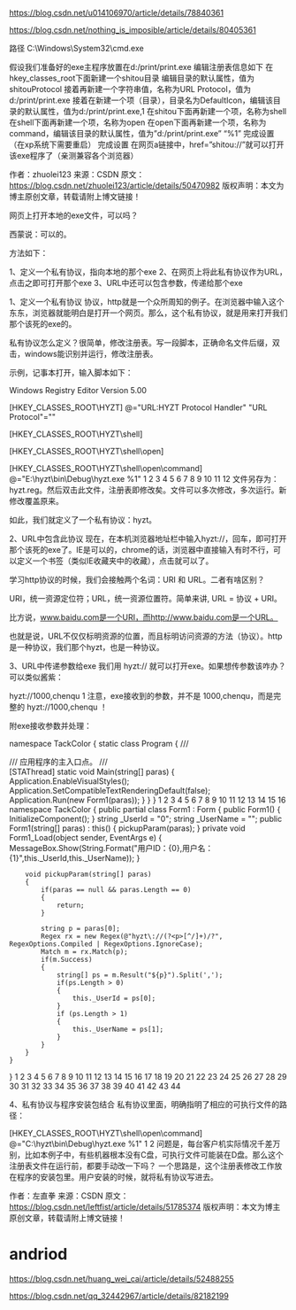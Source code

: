 










https://blog.csdn.net/u014106970/article/details/78840361




https://blog.csdn.net/nothing_is_imposible/article/details/80405361

路径
C:\Windows\System32\cmd.exe


假设我们准备好的exe主程序放置在d:/print/print.exe
编辑注册表信息如下 
在hkey_classes_root下面新建一个shitou目录 
编辑目录的默认属性，值为shitouProtocol 
接着再新建一个字符串值，名称为URL Protocol，值为d:/print/print.exe 
接着在新建一个项（目录），目录名为DefaultIcon，编辑该目录的默认属性，值为d:/print/print.exe,1 
在shitou下面再新建一个项，名称为shell 
在shell下面再新建一个项，名称为open 
在open下面再新建一个项，名称为command，编辑该目录的默认属性，值为”d:/print/print.exe” “%1” 
完成设置（在xp系统下需要重启）
完成设置
在网页a链接中，href=”shitou://”就可以打开该exe程序了（亲测兼容各个浏览器）
             
作者：zhuolei123 
来源：CSDN 
原文：https://blog.csdn.net/zhuolei123/article/details/50470982 
版权声明：本文为博主原创文章，转载请附上博文链接！


网页上打开本地的exe文件，可以吗？

西蒙说：可以的。

方法如下：

1、定义一个私有协议，指向本地的那个exe 
2、在网页上将此私有协议作为URL，点击之即可打开那个exe 
3、URL中还可以包含参数，传递给那个exe

1、定义一个私有协议 
协议，http就是一个众所周知的例子。在浏览器中输入这个东东，浏览器就能明白是打开一个网页。那么，这个私有协议，就是用来打开我们那个该死的exe的。

私有协议怎么定义？很简单，修改注册表。写一段脚本，正确命名文件后缀，双击，windows能识别并运行，修改注册表。

示例，记事本打开，输入脚本如下：

Windows Registry Editor Version 5.00

[HKEY_CLASSES_ROOT\HYZT]
@="URL:HYZT Protocol Handler"
"URL Protocol"=""

[HKEY_CLASSES_ROOT\HYZT\shell]

[HKEY_CLASSES_ROOT\HYZT\shell\open]

[HKEY_CLASSES_ROOT\HYZT\shell\open\command]
@="E:\\hyzt\\bin\\Debug\\hyzt.exe %1"
1
2
3
4
5
6
7
8
9
10
11
12
文件另存为：hyzt.reg。然后双击此文件，注册表即修改矣。文件可以多次修改，多次运行。新修改覆盖原来。

如此，我们就定义了一个私有协议：hyzt。

2、URL中包含此协议 
现在，在本机浏览器地址栏中输入hyzt://，回车，即可打开那个该死的exe了。IE是可以的，chrome的话，浏览器中直接输入有时不行，可以定义一个书签（类似IE收藏夹中的收藏），点击就可以了。

学习http协议的时候，我们会接触两个名词：URI 和 URL。二者有啥区别？

URI，统一资源定位符；URL，统一资源位置符。简单来讲, URL = 协议 + URI。

比方说，www.baidu.com是一个URI，而http://www.baidu.com是一个URL。

也就是说，URL不仅仅标明资源的位置，而且标明访问资源的方法（协议）。http是一种协议，我们那个hyzt，也是一种协议。

3、URL中传递参数给exe 
我们用 hyzt:// 就可以打开exe。如果想传参数该咋办？可以类似酱紫：

hyzt://1000,chenqu
1
注意，exe接收到的参数，并不是 1000,chenqu，而是完整的 hyzt://1000,chenqu ！

附exe接收参数并处理：

namespace TackColor
{
    static class Program
    {
        /// <summary>
        /// 应用程序的主入口点。
        /// </summary>
        [STAThread]
        static void Main(string[] paras)
        {
            Application.EnableVisualStyles();
            Application.SetCompatibleTextRenderingDefault(false);
            Application.Run(new Form1(paras));
        }
    }
}
1
2
3
4
5
6
7
8
9
10
11
12
13
14
15
16
namespace TackColor
{
    public partial class Form1 : Form
    {
        public Form1()
        {
            InitializeComponent();
        }
        string _UserId = "0";
        string _UserName = "";
        public Form1(string[] paras) : this()
        {
            pickupParam(paras);
        }
        private void Form1_Load(object sender, EventArgs e)
        {
            MessageBox.Show(String.Format("用户ID：{0},用户名：{1}",this._UserId,this._UserName));
        }

        void pickupParam(string[] paras)
        {
            if(paras == null && paras.Length == 0)
            {
                return;
            }

            string p = paras[0];
            Regex rx = new Regex(@"hyzt\://(?<p>[^/]+)/?", RegexOptions.Compiled | RegexOptions.IgnoreCase);
            Match m = rx.Match(p);
            if(m.Success)
            {
                string[] ps = m.Result("${p}").Split(',');
                if(ps.Length > 0)
                {
                    this._UserId = ps[0];
                }
                if (ps.Length > 1)
                {
                    this._UserName = ps[1];
                }
            }
        }
    }
}
1
2
3
4
5
6
7
8
9
10
11
12
13
14
15
16
17
18
19
20
21
22
23
24
25
26
27
28
29
30
31
32
33
34
35
36
37
38
39
40
41
42
43
44


4、私有协议与程序安装包结合 
私有协议里面，明确指明了相应的可执行文件的路径：

[HKEY_CLASSES_ROOT\HYZT\shell\open\command]
@="C:\\hyzt\\bin\\Debug\\hyzt.exe %1"
1
2
问题是，每台客户机实际情况千差万别，比如本例子中，有些机器根本没有C盘，可执行文件可能装在D盘。那么这个注册表文件在运行前，都要手动改一下吗？ 
一个思路是，这个注册表修改工作放在程序的安装包里。用户安装的时候，就将私有协议写进去。
 
作者：左直拳 
来源：CSDN 
原文：https://blog.csdn.net/leftfist/article/details/51785374 
版权声明：本文为博主原创文章，转载请附上博文链接！






# andriod


https://blog.csdn.net/huang_wei_cai/article/details/52488255





https://blog.csdn.net/qq_32442967/article/details/82182199





























